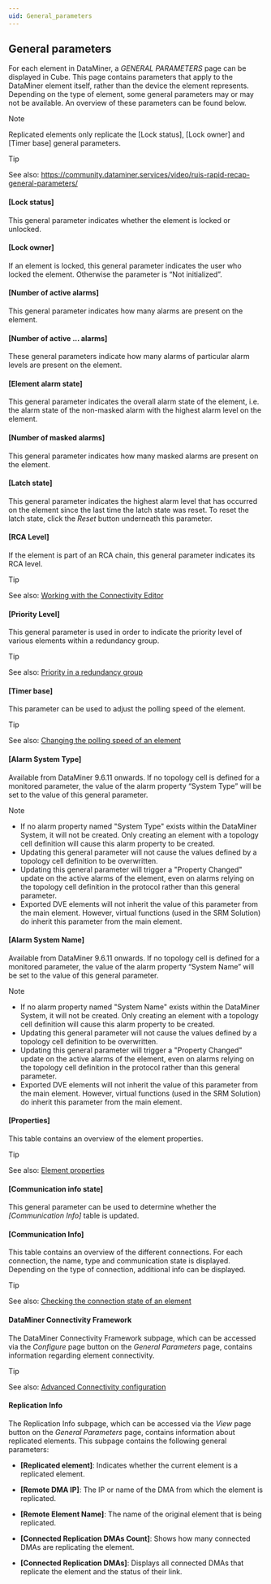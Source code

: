 ```yaml
---
uid: General_parameters
---
```


## General parameters

For each element in DataMiner, a *GENERAL PARAMETERS* page can be displayed in Cube. This page contains parameters that apply to the DataMiner element itself, rather than the device the element represents. Depending on the type of element, some general parameters may or may not be available. An overview of these parameters can be found below.

> [!NOTE]
> Replicated elements only replicate the \[Lock status\], \[Lock owner\] and \[Timer base\] general parameters.

> [!TIP]
> See also:
> <https://community.dataminer.services/video/ruis-rapid-recap-general-parameters/>

#### \[Lock status\]

This general parameter indicates whether the element is locked or unlocked.

#### \[Lock owner\]

If an element is locked, this general parameter indicates the user who locked the element. Otherwise the parameter is “Not initialized”.

#### \[Number of active alarms\]

This general parameter indicates how many alarms are present on the element.

#### \[Number of active ... alarms\]

These general parameters indicate how many alarms of particular alarm levels are present on the element.

#### \[Element alarm state\]

This general parameter indicates the overall alarm state of the element, i.e. the alarm state of the non-masked alarm with the highest alarm level on the element.

#### \[Number of masked alarms\]

This general parameter indicates how many masked alarms are present on the element.

#### \[Latch state\]

This general parameter indicates the highest alarm level that has occurred on the element since the last time the latch state was reset. To reset the latch state, click the *Reset* button underneath this parameter.

#### \[RCA Level\]

If the element is part of an RCA chain, this general parameter indicates its RCA level.

> [!TIP]
> See also:
> [Working with the Connectivity Editor](../../part_4/correlation/Working_with_the_Connectivity_Editor.md)

#### \[Priority Level\]

This general parameter is used in order to indicate the priority level of various elements within a redundancy group.

> [!TIP]
> See also:
> [Priority in a redundancy group](../RedundancyGroups/About_redundancy_groups.md#priority-in-a-redundancy-group)

#### \[Timer base\]

This parameter can be used to adjust the polling speed of the element.

> [!TIP]
> See also:
> [Changing the polling speed of an element](../elements/Changing_the_polling_speed_of_an_element.md)

#### \[Alarm System Type\]

Available from DataMiner 9.6.11 onwards. If no topology cell is defined for a monitored parameter, the value of the alarm property “System Type” will be set to the value of this general parameter.

> [!NOTE]
> - If no alarm property named "System Type" exists within the DataMiner System, it will not be created. Only creating an element with a topology cell definition will cause this alarm property to be created.
> - Updating this general parameter will not cause the values defined by a topology cell definition to be overwritten.
> - Updating this general parameter will trigger a "Property Changed" update on the active alarms of the element, even on alarms relying on the topology cell definition in the protocol rather than this general parameter.
> - Exported DVE elements will not inherit the value of this parameter from the main element. However, virtual functions (used in the SRM Solution) do inherit this parameter from the main element.

#### \[Alarm System Name\]

Available from DataMiner 9.6.11 onwards. If no topology cell is defined for a monitored parameter, the value of the alarm property “System Name” will be set to the value of this general parameter.

> [!NOTE]
> - If no alarm property named "System Name" exists within the DataMiner System, it will not be created. Only creating an element with a topology cell definition will cause this alarm property to be created.
> - Updating this general parameter will not cause the values defined by a topology cell definition to be overwritten.
> - Updating this general parameter will trigger a "Property Changed" update on the active alarms of the element, even on alarms relying on the topology cell definition in the protocol rather than this general parameter.
> - Exported DVE elements will not inherit the value of this parameter from the main element. However, virtual functions (used in the SRM Solution) do inherit this parameter from the main element.

#### \[Properties\]

This table contains an overview of the element properties.

> [!TIP]
> See also:
> [Element properties](../elements/Element_properties.md)

#### \[Communication info state\]

This general parameter can be used to determine whether the *\[Communication Info\]* table is updated.

#### \[Communication Info\]

This table contains an overview of the different connections. For each connection, the name, type and communication state is displayed. Depending on the type of connection, additional info can be displayed.

> [!TIP]
> See also:
> [Checking the connection state of an element](../elements/Checking_the_connection_state_of_an_element.md)

#### DataMiner Connectivity Framework

The DataMiner Connectivity Framework subpage, which can be accessed via the *Configure* page button on the *General Parameters* page, contains information regarding element connectivity.

> [!TIP]
> See also:
> [Advanced Connectivity configuration](../../part_3/DCF/Advanced_Connectivity_configuration.md)

#### Replication Info

The Replication Info subpage, which can be accessed via the *View* page button on the *General Parameters* page, contains information about replicated elements. This subpage contains the following general parameters:

- **\[Replicated element\]**: Indicates whether the current element is a replicated element.

- **\[Remote DMA IP\]**: The IP or name of the DMA from which the element is replicated.

- **\[Remote Element Name\]**: The name of the original element that is being replicated.

- **\[Connected Replication DMAs Count\]**: Shows how many connected DMAs are replicating the element.

- **\[Connected Replication DMAs\]**: Displays all connected DMAs that replicate the element and the status of their link.

